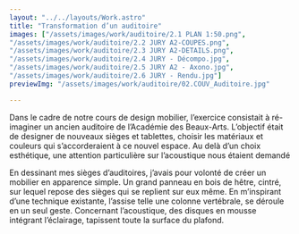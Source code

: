 ```yaml
---
layout: "../../layouts/Work.astro"
title: "Transformation d’un auditoire"
images: ["/assets/images/work/auditoire/2.1 PLAN 1:50.png",
"/assets/images/work/auditoire/2.2 JURY A2-COUPES.png",
"/assets/images/work/auditoire/2.3 JURY A2-DETAILS.png",
"/assets/images/work/auditoire/2.4 JURY - Décompo.jpg",
"/assets/images/work/auditoire/2.5 JURY A2 - Axono.jpg",
"/assets/images/work/auditoire/2.6 JURY - Rendu.jpg"]
previewImg: "/assets/images/work/auditoire/02.COUV_Auditoire.jpg"

---
```


Dans le cadre de notre cours de design mobilier, l’exercice consistait à ré-imaginer un ancien auditoire de l’Académie des Beaux-Arts. L’objectif était de designer de nouveaux sièges et tablettes, choisir les matériaux et couleurs qui s’accorderaient à ce nouvel espace. Au delà d’un choix 
esthétique, une attention particulière sur l’acoustique nous étaient 
demandé

En dessinant mes sièges d’auditoires, j’avais pour volonté de créer un mobilier en apparence simple. Un grand panneau en bois de hêtre, cintré, sur lequel repose des sièges qui se replient sur eux même. En m’inspirant d’une technique existante, l’assise telle une colonne vertébrale, se déroule en un seul geste. Concernant l’acoustique, des disques en mousse 
intégrant l’éclairage, tapissent toute la surface du plafond.
